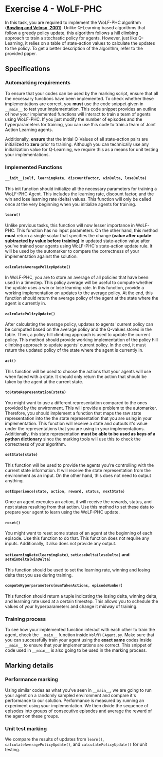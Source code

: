 # Exercise 4  - WoLF-PHC

In this task, you are required to implement the WoLF-PHC algorithm ([**Bowling and Veloso, 2001**](http://www.cs.cmu.edu/~mmv/papers/01ijcai-mike.pdf)). Unlike Q-Learning based algorithms that follow a greedy policy update, this algorithm follows a hill climbing approach to train a stochastic policy for agents. However, just like Q-Learning, it relies on a table of state-action values to calculate the updates to the policy. To get a better description of the algorithm, refer to the provided paper.

## Specifications
### Automarking requirements
To ensure that your codes can be used by the marking script, ensure that all the necessary functions have been implemented. To check whether these implementations are correct, you **must** use the code snippet given in `__main__` to test your implementation. This code snippet provides an outline of how your implemented functions will interact to train a team of agents using WoLF-PHC. If you just modify the number of episodes and the hyperparameters for training, you can use this code to train a team of Joint Action Learning agents.

Additionally, **ensure** that the initial Q-Values of all state-action pairs are initialized to **zero** prior to training. Although you can technically use any initialization value for Q-Learning, we require this as a means for unit testing your implementations.

### Implemented Functions
#### `__init__(self, learningRate, discountFactor, winDelta, loseDelta)`
This init function should initialize all the necessary parameters for training a WoLF-PHC Agent. This includes the learning rate, discount factor, and the win and lose learning rate (delta) values. This function will only be called once at the very beginning when you initialize agents for training.

#### `learn()`
Unlike previous tasks, this function will now lesser importance in WoLF-PHC. This function has no input parameters. On the other hand, this method **must** return a single scalar that specifies the change **(value after update subtracted by value before training)** in updated state-action value after you've trained your agents using WoLF-PHC's state-action update rule. It will be used by the automarker to compare the correctness of your implementation against the solution.

#### `calculateAveragePolicyUpdate()`
In WoLF-PHC, you are to store an average of all policies that have been used in a timestep. This policy average will be useful to compute whether the update uses a win or lose learning rate. In this function, provide a working implementation on updates to the average policy. At the end, this function should return the average policy of the agent at the state where the agent is currently in.

#### `calculatePolicyUpdate()`
After calculating the average policy, updates to agents' current policy can be computed based on the average policy and the Q-values stored in the table. Then, a policy hill climbing approach is used to update the current policy. This method should provide working implementation of the policy hill climbing approach to update agents' current policy. In the end, it must return the updated policy of the state where the agent is currently in.

#### `act()`
This function will be used to choose the actions that your agents will use when faced with a state. It should only return the action that should be taken by the agent at the current state.

#### `toStateRepresentation(state)`
You might want to use a different representation compared to the ones provided by the environment. This will provide a problem to the automarker. Therefore, you should implement a function that maps the raw state representation into the the state representation that you are using in your implementation. This function will receive a state and outputs it's value under the representations that you are using in your implementations. Additionally, this state representation **must be able to be used as keys of a python dictionary** since the marking tools will use this to check the correctness of your algorithm.

#### `setState(state)`
This function will be used to provide the agents you're controlling with the current state information. It will receive the state representation from the environment as an input. On the other hand, this does not need to output anything.

#### `setExperience(state, action, reward, status, nextState)`
Once an agent executes an action, it will receive the rewards, status, and next states resulting from that action. Use this method to set these data to prepare your agent to learn using the WoLF-PHC update.

#### `reset()`
You might want to reset some states of an agent at the beginning of each episode. Use this function to do that. This function does not require any inputs. Additionally, it also does not provide any output.

#### `setLearningRate(learningRate)`, `setLoseDelta(loseDelta)` and `setWinDelta(winDelta)`
This function should be used to set the learning rate, winning and losing delta that you use during training. 

#### `computeHyperparameters(numTakenActions, episodeNumber)`
This function should return a tuple indicating the losing delta, winning delta, and learning rate used at a certain timestep. This allows you to schedule the values of your hyperparameters and change it midway of training.

### Training process
To see how your implemented function interact with each other to train the agent, check the `__main__` function inside `WolfPHCAgent.py`. Make sure that you can successfully train your agent using the **exact same** codes inside `__main__` to ensure that your implementations are correct. This snippet of code used in `__main__` is also going to be used in the marking process.

## Marking details
### Performance marking
Using similar codes as what you've seen in `__main__`, we are going to run your agent on a randomly sampled environment and compare it's performance to our solution. Performance is measured by running an experiment using your implementation. We then divide the sequence of episodes into groups of consecutive episodes and average the reward of the agent on these groups.

### Unit test marking
We compare the results of updates from `learn()`, `calculateAveragePolicyUpdate()`, and `calculatePolicyUpdate()` for unit testing.
